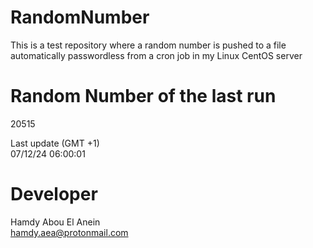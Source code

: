 # RandomNumber    
This is a test repository where a random number is pushed to a file automatically passwordless from a cron job in my Linux CentOS server    
# Random Number of the last run   
20515
      
Last update (GMT +1)    
07/12/24 06:00:01
# Developer    
Hamdy Abou El Anein   
hamdy.aea@protonmail.com
